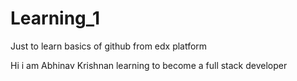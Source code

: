 # Learning_1
Just to learn basics of github from edx platform

Hi i am Abhinav Krishnan learning to become a full stack developer

